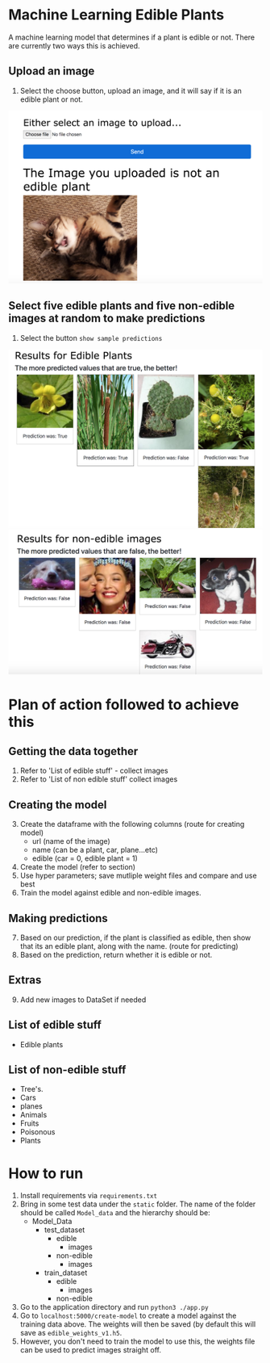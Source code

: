 # Machine Learning Edible Plants

A machine learning model that determines if a plant is edible or not. There are currently
two ways this is achieved.

## Upload an image

1. Select the choose button, upload an image, and it will say if it is an edible plant or not.

![alt text](readme_images/1.png)

## Select five edible plants and five non-edible images at random to make predictions

1. Select the button `show sample predictions`

![alt text](readme_images/2.png)
![alt text](readme_images/3.png)

# Plan of action followed to achieve this

## Getting the data together

1. Refer to 'List of edible stuff' - collect images
2. Refer to 'List of non edible stuff' collect images

## Creating the model

3. Create the dataframe with the following columns (route for creating model)
    - url (name of the image)
    - name (can be a plant, car, plane...etc)
    - edible (car = 0, edible plant = 1)
4. Create the model (refer to section)
5. Use hyper parameters; save mutliple weight files and compare and use best
6. Train the model against edible and non-edible images.

## Making predictions

7. Based on our prediction, if the plant is classified as edible, then show
that its an edible plant, along with the name. (route for predicting)
8. Based on the prediction, return whether it is edible or not.

## Extras

9. Add new images to DataSet if needed

## List of edible stuff

- Edible plants

## List of non-edible stuff

- Tree's.
- Cars
- planes
- Animals
- Fruits
- Poisonous
- Plants

# How to run

1.  Install requirements via `requirements.txt`
2. Bring in some test data under the `static` folder. The name of the folder should
be called `Model_data` and the hierarchy should be:
    - Model_Data
        - test_dataset
            - edible
                - images
            - non-edible
                - images
        - train_dataset
            - edible
                - images
            - non-edible
3. Go to the application directory and run `python3 ./app.py`
4. Go to `localhost:5000/create-model` to create a model against the training data above.
The weights will then be saved (by default this will save as `edible_weights_v1.h5`.
5. However, you don't need to train the model to use this, the weights file can be used to
predict images straight off.